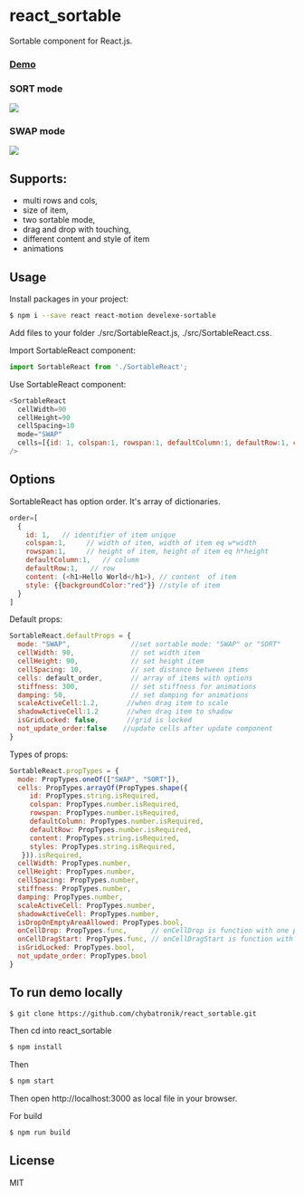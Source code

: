 # react_sortable

Sortable component for React.js.
### [Demo]

### SORT mode
![](https://chybatronik.github.io/react_sortable/img/ezgif.com-optimize.gif)

###  SWAP mode
![](https://chybatronik.github.io/react_sortable/img/screencast2.gif)

## Supports:

- multi rows and cols,
- size of item,
- two sortable mode,
- drag and drop with touching,
- different content and style of item
- animations

## Usage

Install packages in your project:

```sh
$ npm i --save react react-motion develexe-sortable
```

Add files to your folder ./src/SortableReact.js, ./src/SortableReact.css.

Import SortableReact component:

```javascript
import SortableReact from './SortableReact';
```

Use SortableReact component:

```javascript
<SortableReact
  cellWidth=90
  cellHeight=90
  cellSpacing=10
  mode="SWAP"
  cells=[{id: 1, colspan:1, rowspan:1, defaultColumn:1, defaultRow:1, content: (<h1>Hello</h1>), style:{backgroundColor:"green"}}]
/>
```

## Options
SortableReact has option order. It's array of dictionaries.

```javascript
order=[
  {
    id: 1,   // identifier of item unique
    colspan:1,     // width of item, width of item eq w*width
    rowspan:1,     // height of item, height of item eq h*height
    defaultColumn:1,   // column
    defaultRow:1,   // row
    content: (<h1>Hello World</h1>), // content  of item
    style: {{backgroundColor:"red"}} //style of item
  }
]
```

Default props:

```javascript
SortableReact.defaultProps = {
  mode: "SWAP",               //set sortable mode: "SWAP" or "SORT"
  cellWidth: 90,              // set width item
  cellHeight: 90,             // set height item
  cellSpacing: 10,            // set distance between items
  cells: default_order,       // array of items with options
  stiffness: 300,             // set stiffness for animations
  damping: 50,                // set damping for animations
  scaleActiveCell:1.2,       //when drag item to scale
  shadowActiveCell:1.2       //when drag item to shadow
  isGridLocked: false,       //grid is locked
  not_update_order:false    //update cells after update component
}
```

Types of props:

```javascript
SortableReact.propTypes = {
  mode: PropTypes.oneOf(["SWAP", "SORT"]),
  cells: PropTypes.arrayOf(PropTypes.shape({
     id: PropTypes.string.isRequired,
     colspan: PropTypes.number.isRequired,
     rowspan: PropTypes.number.isRequired,
     defaultColumn: PropTypes.number.isRequired,
     defaultRow: PropTypes.number.isRequired,
     content: PropTypes.string.isRequired,
     styles: PropTypes.string.isRequired,
   })).isRequired,
  cellWidth: PropTypes.number,
  cellHeight: PropTypes.number,
  cellSpacing: PropTypes.number,
  stiffness: PropTypes.number,
  damping: PropTypes.number,
  scaleActiveCell: PropTypes.number,
  shadowActiveCell: PropTypes.number,
  isDropOnEmptyAreaAllowed: PropTypes.bool,
  onCellDrop: PropTypes.func,      // onCellDrop is function with one parameter. This parameter is active item.
  onCellDragStart: PropTypes.func, // onCellDragStart is function with one parameter. This parameter is active item.
  isGridLocked: PropTypes.bool,
  not_update_order: PropTypes.bool
}
```

## To run demo locally

```sh
$ git clone https://github.com/chybatronik/react_sortable.git
```
Then cd into react_sortable
```sh
$ npm install
```
Then
```sh
$ npm start
```
Then open http://localhost:3000 as local file in your browser.


For build
```sh
$ npm run build
```

License
----

MIT

[//]: #

[Demo]: <https://chybatronik.github.io/react_sortable/build/>
